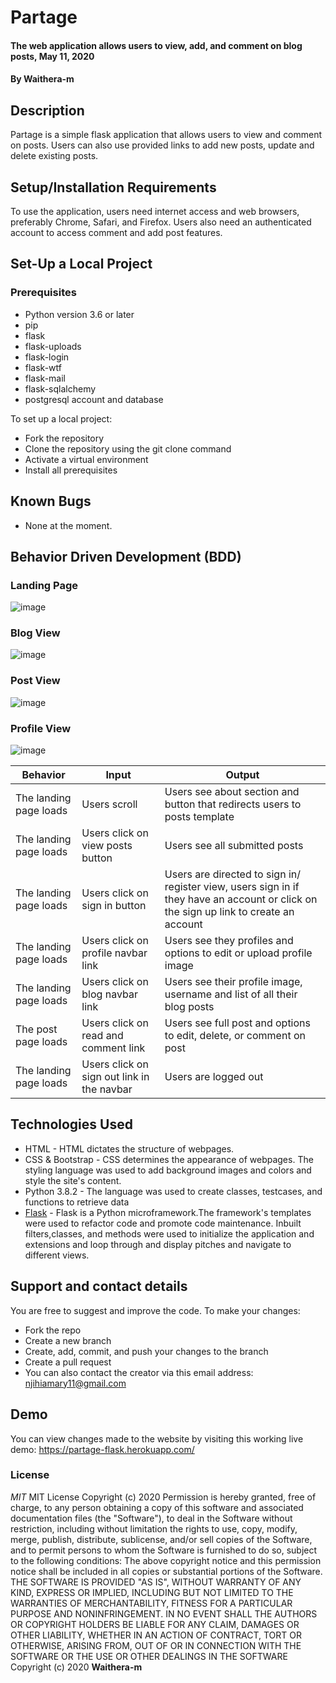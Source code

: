 # Partage
#### The web application allows users to view, add, and comment on blog posts, May 11, 2020 
#### By **Waithera-m**
## Description
Partage is a simple flask application that allows users to view and comment on posts. Users can also use provided links to add new posts, update and delete existing posts.

## Setup/Installation Requirements
To use the application, users need internet access and web browsers, preferably  Chrome, Safari, and Firefox. Users also need an authenticated account to access comment and add post features.
## Set-Up a Local Project
### Prerequisites
* Python version 3.6 or later
* pip
* flask
* flask-uploads
* flask-login
* flask-wtf
* flask-mail
* flask-sqlalchemy
* postgresql account and database

To set up a local project:
* Fork the repository
* Clone the repository using the git clone command
* Activate a virtual environment
* Install all prerequisites
## Known Bugs
* None at the moment.
## Behavior Driven Development (BDD)
### Landing Page
![image](https://user-images.githubusercontent.com/60571734/81597402-59f50f80-93ce-11ea-8a6b-d0b45f276b2a.png)

### Blog View
![image](https://user-images.githubusercontent.com/60571734/81597543-932d7f80-93ce-11ea-876d-d94eb04cc529.png)


### Post View
![image](https://user-images.githubusercontent.com/60571734/81597736-da1b7500-93ce-11ea-89da-2219773a236f.png)

### Profile View
![image](https://user-images.githubusercontent.com/60571734/81597801-f7504380-93ce-11ea-8d51-22dc3abd546d.png)

|Behavior                |Input                            |Output                             |
|------------------------|----------------------------------|----------------------------------|
|The landing page loads |Users scroll | Users see about section and button that redirects users to posts template|
|The landing page loads|Users click on view posts button|Users see all submitted posts|
|The landing page loads|Users click on sign in button|Users are directed to sign in/ register view, users sign in if they have an account or click on the sign up link to create an account|
|The landing page loads|Users click on profile navbar link|Users see they profiles and options to edit or upload profile image|
|The landing page loads|Users click on blog navbar link|Users see their profile image, username and list of all their blog posts|
|The post page loads|Users click on read and comment link|Users see full post and options to edit, delete, or comment on post|
|The landing page loads|Users click on sign out link in the navbar|Users are logged out|
## Technologies Used
* HTML - HTML dictates the structure of webpages.
* CSS & Bootstrap - CSS determines the appearance of webpages. The styling language was used to add background images and colors and style the site's content.
* Python 3.8.2 - The language was used to create classes, testcases, and functions to retrieve data 
* [Flask](https://flask.palletsprojects.com/en/1.1.x/) -  Flask is a Python microframework.The framework's templates were used to refactor code and promote code maintenance. Inbuilt filters,classes, and methods were used to initialize the application and extensions and loop through and display pitches and navigate to different views. 
## Support and contact details
You are free to suggest and improve the code. To make your changes:
* Fork the repo
* Create a new branch
* Create, add, commit, and push your changes to the branch
* Create a pull request
* You can also contact the creator via this email address: njihiamary11@gmail.com
## Demo
You can view changes made to the website by visiting this working live demo: https://partage-flask.herokuapp.com/
### License
*MIT*
MIT License Copyright (c) 2020 Permission is hereby granted, free of charge, to any person obtaining a copy of this software and associated documentation files (the "Software"), to deal in the Software without restriction, including without limitation the rights to use, copy, modify, merge, publish, distribute, sublicense, and/or sell copies of the Software, and to permit persons to whom the Software is furnished to do so, subject to the following conditions: The above copyright notice and this permission notice shall be included in all copies or substantial portions of the Software. THE SOFTWARE IS PROVIDED "AS IS", WITHOUT WARRANTY OF ANY KIND, EXPRESS OR IMPLIED, INCLUDING BUT NOT LIMITED TO THE WARRANTIES OF MERCHANTABILITY, FITNESS FOR A PARTICULAR PURPOSE AND NONINFRINGEMENT. IN NO EVENT SHALL THE AUTHORS OR COPYRIGHT HOLDERS BE LIABLE FOR ANY CLAIM, DAMAGES OR OTHER LIABILITY, WHETHER IN AN ACTION OF CONTRACT, TORT OR OTHERWISE, ARISING FROM, OUT OF OR IN CONNECTION WITH THE SOFTWARE OR THE USE OR OTHER DEALINGS IN THE SOFTWARE
Copyright (c) 2020 **Waithera-m**